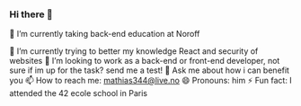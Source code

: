 ### Hi there 👋

🔭 I’m currently taking back-end education at Noroff

🌱 I’m currently trying to better my knowledge React and security of websites
👯 I’m looking to work as a back-end or front-end developer, not sure if im up for the task? send me a test!
💬 Ask me about how i can benefit you
📫 How to reach me: mathias344@live.no
😄 Pronouns: him
⚡ Fun fact: I attended the 42 ecole school in Paris
